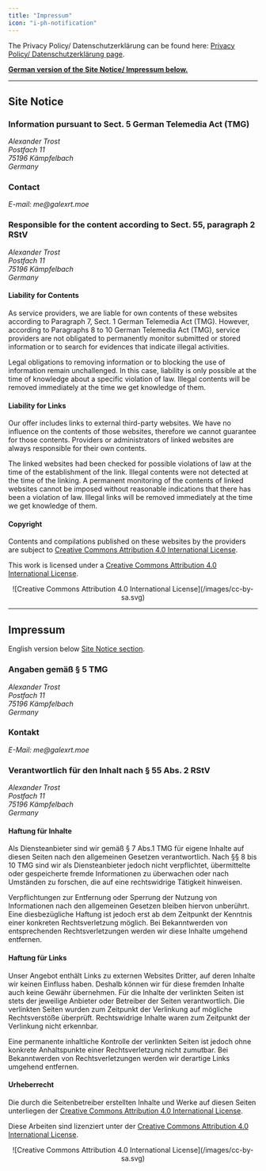 ```yaml
---
title: "Impressum"
icon: "i-ph-notification"
---
```


The Privacy Policy/ Datenschutz­erklärung can be found here: [Privacy Policy/ Datenschutz­erklärung page](/privacy-policy/).

**[German version of the Site Notice/ Impressum below.](#impressum)**

***

## Site Notice

### Information pursuant to Sect. 5 German Telemedia Act (TMG)

<address>
Alexander Trost<br />
Postfach 11<br />
75196 Kämpfelbach<br />
Germany
</address>

### Contact

<address>
E-mail: me@galexrt.moe</p>
</address>

### Responsible for the content according to Sect. 55, paragraph 2 RStV

<address>
Alexander Trost<br />
Postfach 11<br />
75196 Kämpfelbach<br />
Germany
</address>

#### Liability for Contents

As service providers, we are liable for own contents of these websites according to Paragraph 7, Sect. 1 German Telemedia Act (TMG). However, according to Paragraphs 8 to 10 German Telemedia Act (TMG), service providers are not obligated to permanently monitor submitted or stored information or to search for evidences that indicate illegal activities.

Legal obligations to removing information or to blocking the use of information remain unchallenged. In this case, liability is only possible at the time of knowledge about a specific violation of law. Illegal contents will be removed immediately at the time we get knowledge of them.

#### Liability for Links

Our offer includes links to external third-party websites. We have no influence on the contents of those websites, therefore we cannot guarantee for those contents. Providers or administrators of linked websites are always responsible for their own contents.

The linked websites had been checked for possible violations of law at the time of the establishment of the link. Illegal contents were not detected at the time of the linking. A permanent monitoring of the contents of linked websites cannot be imposed without reasonable indications that there has been a violation of law. Illegal links will be removed immediately at the time we get knowledge of them.

#### Copyright

Contents and compilations published on these websites by the providers are subject to [Creative Commons Attribution 4.0 International License](https://creativecommons.org/licenses/by-sa/4.0/).

This work is licensed under a [Creative Commons Attribution 4.0 International License](https://creativecommons.org/licenses/by-sa/4.0/).
<center>![Creative Commons Attribution 4.0 International License](/images/cc-by-sa.svg)</center>

***

## Impressum

English version below [Site Notice section](#imprint).

### Angaben gemäß § 5 TMG

<address>
Alexander Trost<br />
Postfach 11<br />
75196 Kämpfelbach<br />
Germany
</address>

### Kontakt

<address>
E-Mail: me@galexrt.moe
</address>

### Verantwortlich für den Inhalt nach § 55 Abs. 2 RStV

<address>
Alexander Trost<br />
Postfach 11<br />
75196 Kämpfelbach<br />
Germany
</address>

#### Haftung für Inhalte

Als Diensteanbieter sind wir gemäß § 7 Abs.1 TMG für eigene Inhalte auf diesen Seiten nach den allgemeinen Gesetzen verantwortlich. Nach §§ 8 bis 10 TMG sind wir als Diensteanbieter jedoch nicht verpflichtet, übermittelte oder gespeicherte fremde Informationen zu überwachen oder nach Umständen zu forschen, die auf eine rechtswidrige Tätigkeit hinweisen.

Verpflichtungen zur Entfernung oder Sperrung der Nutzung von Informationen nach den allgemeinen Gesetzen bleiben hiervon unberührt. Eine diesbezügliche Haftung ist jedoch erst ab dem Zeitpunkt der Kenntnis einer konkreten Rechtsverletzung möglich. Bei Bekanntwerden von entsprechenden Rechtsverletzungen werden wir diese Inhalte umgehend entfernen.

#### Haftung für Links

Unser Angebot enthält Links zu externen Websites Dritter, auf deren Inhalte wir keinen Einfluss haben. Deshalb können wir für diese fremden Inhalte auch keine Gewähr übernehmen. Für die Inhalte der verlinkten Seiten ist stets der jeweilige Anbieter oder Betreiber der Seiten verantwortlich. Die verlinkten Seiten wurden zum Zeitpunkt der Verlinkung auf mögliche Rechtsverstöße überprüft. Rechtswidrige Inhalte waren zum Zeitpunkt der Verlinkung nicht erkennbar.</p> <p>Eine permanente inhaltliche Kontrolle der verlinkten Seiten ist jedoch ohne konkrete Anhaltspunkte einer Rechtsverletzung nicht zumutbar. Bei Bekanntwerden von Rechtsverletzungen werden wir derartige Links umgehend entfernen.

#### Urheberrecht

Die durch die Seitenbetreiber erstellten Inhalte und Werke auf diesen Seiten unterliegen der [Creative Commons Attribution 4.0 International License](https://creativecommons.org/licenses/by-sa/4.0/).

Diese Arbeiten sind lizenziert unter der [Creative Commons Attribution 4.0 International License](https://creativecommons.org/licenses/by-sa/4.0/).
<center>![Creative Commons Attribution 4.0 International License](/images/cc-by-sa.svg)</center>

